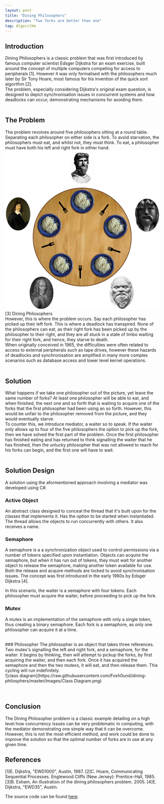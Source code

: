 ```yaml
---
layout: post
title: "Dining Philosophers"
description: "Two forks are better than one"
tag: Algorithm
---
```


## Introduction
Dining Philosophers is a classic problem that was first introduced by famous computer scientist Edsger Dijkstra for an exam exercise, built around the concept of multiple computers competing for access to peripherals [1]. However it was only formalised with the philosophers much later by Sir Tony Hoare, most famous for his invention of the quick sort algorithm [2]. 
<br>
The problem, especially considering Dijkstra's original exam question, is designed to depict synchronisation issues in concurrent systems and how deadlocks can occur, demonstrating mechanisms for avoiding them. 
<br><br>

## The Problem
The problem revolves around five philosophers sitting at a round table. Separating each philosopher on either side is a fork. To avoid starvation, the philosophers must eat, and whilst not, they must think. To eat, a philosopher must have both his left and right fork in either hand.
<br>
![Problem](https://raw.githubusercontent.com/Foxh0und/dining-philosphers/master/Images/Problem.jpg)
[3] Dining Philosophers
<br>
However, this is where the problem occurs. Say each philosopher has picked up their left fork. This is where a deadlock has transpired. None of the philosophers can eat, as their right fork has been picked up by the philosopher to their right, and they are all stuck in a state of limbo waiting for their right fork, and hence, they starve to death.
<br>
When originally conceived in 1965, the difficulties were often related to access to external peripherals such as tape drives, however these hazards of deadlocks and synchronisation are amplified in many more complex scenarios such as database access and lower level kernel operations.
<br><br>

## Solution
What happens if we take one philosopher out of the picture, yet leave the same number of forks? At least one philosopher will be able to eat, and when finished, the next one and so forth that is waiting to acquire one of the forks that the first philosopher had been using an so forth. However, this would be unfair to the philosopher removed from the picture, and they would eventually starve. 
<br>
To counter this, we introduce mediator, a waiter so to speak. If the waiter only allows up to four of the five philosophers the option to pick up the fork, then we have solved the first part of the problem. Once the first philosopher has finished eating and has returned to think signalling the waiter that he has finished, then the unlucky philosopher that was not allowed to reach for his forks can begin, and the first one will have to wait. 
<br><br>

## Solution Design
A solution using the aformentioned approach involving a mediator was developed using C#.
<br>

### Active Object
An abstract class designed to conceal the thread that it's built upon for the classes that implements it. Has the option to be started when instantiated. The thread allows the objects to run concurrently with others. It also receives a name. 
<br>

### Semaphore
A semaphore is a a synchronization object used to control permissions via a number of tokens specified upon instantiation. Objects can acquire the semaphore, but when it has run out of tokens, they must wait for another object to release the semaphore, making another token available for use. Both the release and acquire methods are locked to avoid synchronisation issues. The concept was first introduced in the early 1960s by Edsger Dijkstra [4].
<br>

In this scenario, the waiter is a semaphore with four tokens. Each philosopher must acquire the waiter, before proceeding to pick up the fork. 
<br>

### Mutex
A mutex is an implementation of the semaphore with only a single token, thus creating a binary semaphore.
Each fork is a semaphore, as only one philosopher can acquire it at a time. 

<br>
### Philosopher
The philosopher is an object that takes three references. Two mutex's signalling the left and right fork, and a semaphore, for the waiter. It begins by thinking, then will attempt to pickup the forks, by first acquiring the waiter, and then each fork. Once it has acquired the semaphore and then the two mutexs, it will eat, and then release them. This cycling will run indefinitely. 
<br>
![class diagram](https://raw.githubusercontent.com/Foxh0und/dining-philosphers/master/Images/Class Diagram.png)
<br>
<br><br>

## Conclusion
The Dining Philosopher problem is a classic example detailing on a high level how concurrency issues can be very problematic in computing, with the mediator demonstrating one simple way that it can be overcome. However, this is not the most efficient method, and work could be done to improve the solution so that the optimal number of forks are in use at any given time. 


## References
[1]E. Dijkstra, "EWD1000", Austin, 1987.
[2]C. Hoare, Communicating Sequential Processes. Englewood Cliffs (New Jersey): Prentice-Hall, 1985.
[3]B. Esham, An illustration of the dining philosophers problem. 2005.
[4]E. Dijkstra, "EWD35", Austin.

The source code can be found [here](https://github.com/Foxh0und/dining-philosphers).
